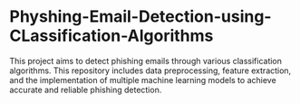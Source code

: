 # Physhing-Email-Detection-using-CLassification-Algorithms
This project aims to detect phishing emails through various classification algorithms. This repository includes data preprocessing, feature extraction, and the implementation of multiple machine learning models to achieve accurate and reliable phishing detection.
